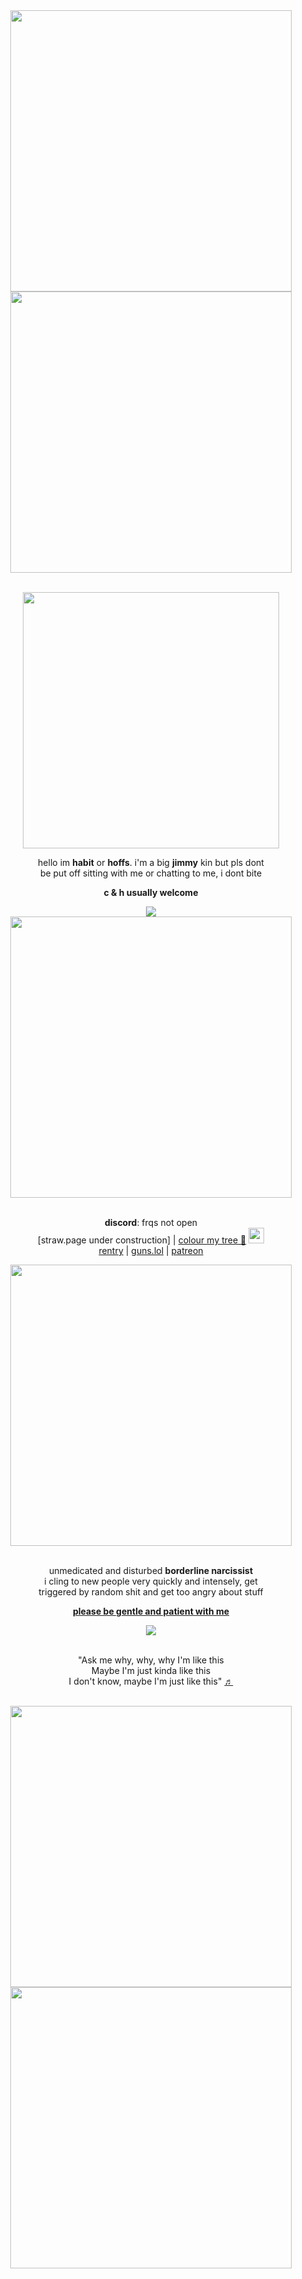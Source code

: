 <div align="center">
  <div>
    <img src="https://64.media.tumblr.com/3fc3f43e4fdea8269573f7078c7b9888/fc64dfe582ead904-8e/s2048x3072/23302e9d91638d541a198586d2c7f5f216f0f0ca.pnj" width="450px">
        <br /><img src="https://64.media.tumblr.com/ecdd93b7e594a68168e56bca36c2d4e4/af1d2bd09d335007-a1/s640x960/4da8d9cf6342af7ccba37ca000bc9f16b2e6c059.pnj" width="450px">
    
  <br /><img src="https://64.media.tumblr.com/abc6632ba88e088089684a28fc521262/97d5eaec018f3f22-25/s540x810/528c63cdc7890a902f96a0c5259434ea728456c4.gifv" width="410px">
  </div>

hello im **habit** or **hoffs**. i'm a big **jimmy** kin but pls dont
<br />be put off sitting with me or chatting to me, i dont bite

**c & h usually welcome**
<div>
  <img src="https://komarev.com/ghpvc/?username=UNHABITABLE&label=weirdos%20&color=9f211b&"
</div>

 <div>
    <img src="https://64.media.tumblr.com/9620fc8576f21ef9d74a962c4ab6de68/f62b77454022362b-12/s1280x1920/f7b2585a64d09f786f94c09851e7512b55c87390.gifv" width="450px">
  </div>

<br />**discord**: frqs not open
<br />[straw.page under construction] | 
[colour my tree 🎄](https://colormytree.me/2024/01JF34B55CFYWZSW2YN2C0CT6M) <img src="https://cdn.discordapp.com/emojis/1245604045322715207.webp?size=128" width="25px">
<br />[rentry](https://rentry.co/disturbednarc) | [guns.lol](https://guns.lol/disturbednarc) | [patreon](https://www.patreon.com/preview/campaign?u=119859415&fan_landing=true&view_as=public)

 <div>
    <img src="https://64.media.tumblr.com/9620fc8576f21ef9d74a962c4ab6de68/f62b77454022362b-12/s1280x1920/f7b2585a64d09f786f94c09851e7512b55c87390.gifv" width="450px">
</div>
     
<br>unmedicated and disturbed **borderline narcissist**
<br />i cling to new people very quickly and intensely, get
<br />triggered by random shit and get too angry about stuff

<ins>**please be gentle and patient with me**</ins>

<div>
  <img src="https://64.media.tumblr.com/e0ff359ab91475e6e321e5b01165b5a0/59068e72674234bc-e5/s400x600/75b2dc9e1e6028818cb53e78e1ae43dd217c9657.gifv">
</div>


<br >"Ask me why, why, why I'm like this
<br />Maybe I'm just kinda like this
<br />I don't know, maybe I'm just like this" [♬](https://open.spotify.com/album/46XKgCOOHTZkQTdiMsBxHS)

  <div>
    <br /><img src="https://64.media.tumblr.com/ecdd93b7e594a68168e56bca36c2d4e4/af1d2bd09d335007-a1/s640x960/4da8d9cf6342af7ccba37ca000bc9f16b2e6c059.pnj" width="450px">
    <br /><img src="https://64.media.tumblr.com/3fc3f43e4fdea8269573f7078c7b9888/fc64dfe582ead904-8e/s2048x3072/23302e9d91638d541a198586d2c7f5f216f0f0ca.pnj" width="450px">
  </div>
